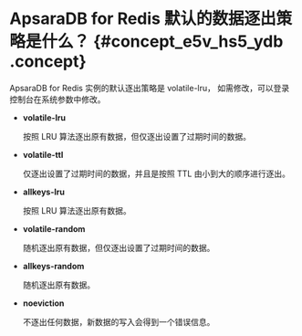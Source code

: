 # ApsaraDB for Redis 默认的数据逐出策略是什么？ {#concept_e5v_hs5_ydb .concept}

ApsaraDB for Redis 实例的默认逐出策略是 volatile-lru， 如需修改，可以登录控制台在系统参数中修改。

-   **volatile-lru**

    按照 LRU 算法逐出原有数据，但仅逐出设置了过期时间的数据。

-   **volatile-ttl**

    仅逐出设置了过期时间的数据，并且是按照 TTL 由小到大的顺序进行逐出。

-   **allkeys-lru**

    按照 LRU 算法逐出原有数据。

-   **volatile-random**

    随机逐出原有数据，但仅逐出设置了过期时间的数据。

-   **allkeys-random**

    随机逐出原有数据。

-   **noeviction**

    不逐出任何数据，新数据的写入会得到一个错误信息。


